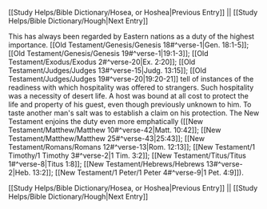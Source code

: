 [[Study Helps/Bible Dictionary/Hosea, or Hoshea|Previous Entry]]  ||  [[Study Helps/Bible Dictionary/Hough|Next Entry]]

 This has always been regarded by Eastern nations as a duty of the highest importance. [[Old Testament/Genesis/Genesis 18#^verse-1|Gen. 18:1-5]]; [[Old Testament/Genesis/Genesis 19#^verse-1|19:1-3]]; [[Old Testament/Exodus/Exodus 2#^verse-20|Ex. 2:20]]; [[Old Testament/Judges/Judges 13#^verse-15|Judg. 13:15]]; [[Old Testament/Judges/Judges 19#^verse-20|19:20-21]] tell of instances of the readiness with which hospitality was offered to strangers. Such hospitality was a necessity of desert life. A host was bound at all cost to protect the life and property of his guest, even though previously unknown to him. To taste another man's salt was to establish a claim on his protection. The New Testament enjoins the duty even more emphatically ([[New Testament/Matthew/Matthew 10#^verse-42|Matt. 10:42]]; [[New Testament/Matthew/Matthew 25#^verse-43|25:43]]; [[New Testament/Romans/Romans 12#^verse-13|Rom. 12:13]]; [[New Testament/1 Timothy/1 Timothy 3#^verse-2|1 Tim. 3:2]]; [[New Testament/Titus/Titus 1#^verse-8|Titus 1:8]]; [[New Testament/Hebrews/Hebrews 13#^verse-2|Heb. 13:2]]; [[New Testament/1 Peter/1 Peter 4#^verse-9|1 Pet. 4:9]]).

[[Study Helps/Bible Dictionary/Hosea, or Hoshea|Previous Entry]]  ||  [[Study Helps/Bible Dictionary/Hough|Next Entry]]